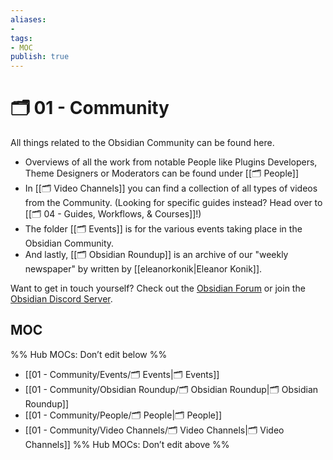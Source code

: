 ```yaml
---
aliases:
- 
tags: 
- MOC
publish: true
---
```


# 🗂️ 01 - Community

All things related to the Obsidian Community can be found here. 
- Overviews of all the work from notable People like Plugins Developers, Theme Designers or Moderators can be found under [[🗂️ People]]
- In [[🗂️ Video Channels]] you can find a collection of all types of videos from the Community. (Looking for specific guides instead? Head over to [[🗂️ 04 - Guides, Workflows, & Courses]]!)
- The folder [[🗂️ Events]] is for the various events taking place in the Obsidian Community.
- And lastly,  [[🗂️ Obsidian Roundup]] is an archive of our "weekly newspaper" by written by [[eleanorkonik|Eleanor Konik]].

Want to get in touch yourself? Check out the [Obsidian Forum](https://forum.obsidian.md/) or join the [Obsidian Discord Server](https://discord.gg/veuWUTm).


## MOC

%% Hub MOCs: Don’t edit below  %%
-  [[01 - Community/Events/🗂️ Events|🗂️ Events]]
-  [[01 - Community/Obsidian Roundup/🗂️ Obsidian Roundup|🗂️ Obsidian Roundup]]
-  [[01 - Community/People/🗂️ People|🗂️ People]]
-  [[01 - Community/Video Channels/🗂️ Video Channels|🗂️ Video Channels]]
%% Hub MOCs: Don’t edit above  %%
